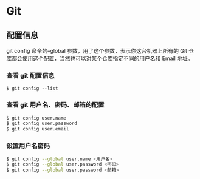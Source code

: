 # Git

## 配置信息

git config 命令的–global 参数，用了这个参数，表示你这台机器上所有的 Git 仓库都会使用这个配置，当然也可以对某个仓库指定不同的用户名和 Email 地址。

### 查看 git 配置信息

`$ git config --list`

### 查看 git 用户名、密码、邮箱的配置

```sh
$ git config user.name
$ git config user.password
$ git config user.email
```

### 设置用户名密码

```sh
$ git config --global user.name <用户名>
$ git config --global user.password <密码>
$ git config --global user.password <邮箱>
```
